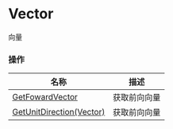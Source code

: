 # Vector

向量

### 操作  
| 名称 | 描述 |
|--|--|
| [GetFowardVector](./get-foward-vector.md) | 获取前向向量 |
| [GetUnitDirection(Vector)](./get-unit-direction.md) | 获取前向向量 |
